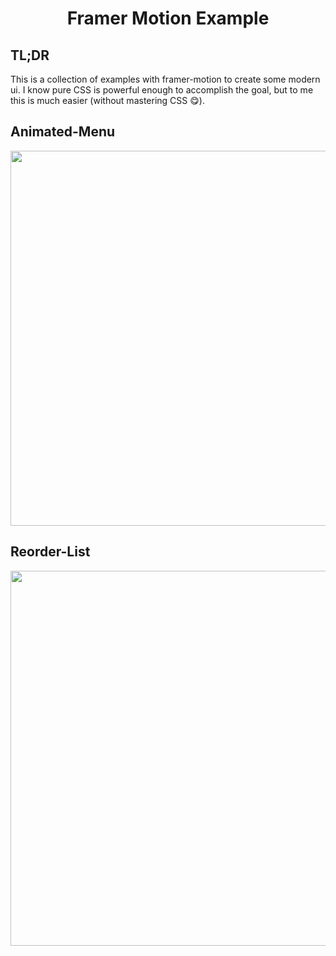 <div align="center">
<h1>Framer Motion Example</h1>
</div>

## TL;DR

This is a collection of examples with framer-motion to create some modern ui.
I know pure CSS is powerful enough to accomplish the goal, but to me this is
much easier (without mastering CSS 😋).

## Animated-Menu
<div align="center">
<img src="https://raw.githubusercontent.com/WesleyCh3n/framer-motion-example/main/assets/AnimatedMenu.gif" width="600">
</div>

## Reorder-List
<div align="center">
<img src="https://raw.githubusercontent.com/WesleyCh3n/framer-motion-example/main/assets/ReorderList.gif" width="600">
</div>
